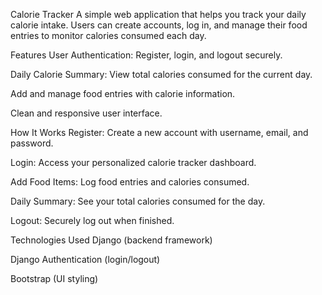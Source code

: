Calorie Tracker
A simple web application that helps you track your daily calorie intake. Users can create accounts, log in, and manage their food entries to monitor calories consumed each day.

Features
User Authentication: Register, login, and logout securely.

Daily Calorie Summary: View total calories consumed for the current day.

Add and manage food entries with calorie information.

Clean and responsive user interface.

How It Works
Register: Create a new account with username, email, and password.

Login: Access your personalized calorie tracker dashboard.

Add Food Items: Log food entries and calories consumed.

Daily Summary: See your total calories consumed for the day.

Logout: Securely log out when finished.

Technologies Used
Django (backend framework)

Django Authentication (login/logout)

Bootstrap (UI styling)

